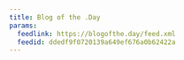 ```yaml
---
title: Blog of the .Day
params:
  feedlink: https://blogofthe.day/feed.xml
  feedid: ddedf9f0720139a649ef676a0b62422a
---
```

